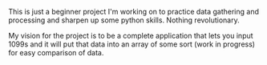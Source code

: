 This is just a beginner project I'm working on to practice data gathering and processing and sharpen up some python skills. Nothing revolutionary.

My vision for the project is to be a complete application that lets you input 1099s and it will put that data into an array of some sort (work in progress)
for easy comparison of data. 
